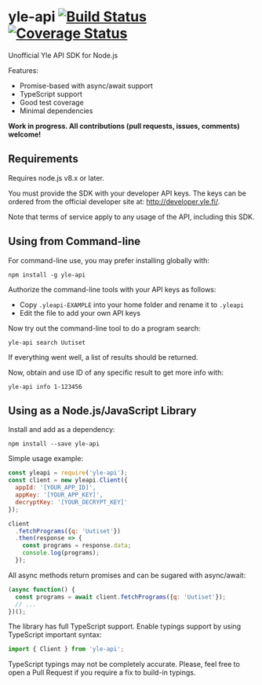 # yle-api [![Build Status](https://travis-ci.org/jsalonen/yle-api.svg?branch=master&cachebust=1)](https://travis-ci.org/jsalonen/yle-api) [![Coverage Status](https://coveralls.io/repos/github/jsalonen/yle-api/badge.svg?branch=master)](https://coveralls.io/github/jsalonen/yle-api?branch=master)
 
Unofficial Yle API SDK for Node.js

Features:

- Promise-based with async/await support
- TypeScript support
- Good test coverage
- Minimal dependencies

**Work in progress. All contributions (pull requests, issues, comments) welcome!**

## Requirements

Requires node.js v8.x or later.

You must provide the SDK with your developer API keys. The keys can be ordered from the official developer site at: http://developer.yle.fi/.

Note that terms of service apply to any usage of the API, including this SDK.

## Using from Command-line

For command-line use, you may prefer installing globally with:

    npm install -g yle-api

Authorize the command-line tools with your API keys as follows:

- Copy `.yleapi-EXAMPLE` into your home folder and rename it to `.yleapi`
- Edit the file to add your own API keys

Now try out the command-line tool to do a program search:

	yle-api search Uutiset

If everything went well, a list of results should be returned.

Now, obtain and use ID of any specific result to get more info with:

	yle-api info 1-123456

## Using as a Node.js/JavaScript Library

Install and add as a dependency:

    npm install --save yle-api

Simple usage example:

```js
const yleapi = require('yle-api');
const client = new yleapi.Client({
  appId: '[YOUR_APP_ID]',
  appKey: '[YOUR_APP_KEY]',
  decryptKey: '[YOUR_DECRYPT_KEY]'
});

client
  .fetchPrograms({q: 'Uutiset'})
  .then(response => {
    const programs = response.data;
    console.log(programs);
  });
```

All async methods return promises and can be sugared with async/await:

```js
(async function() {
  const programs = await client.fetchPrograms({q: 'Uutiset'});
  // ...
})();
```

The library has full TypeScript support. Enable typings support by using TypeScript important syntax:

```ts
import { Client } from 'yle-api';
```

TypeScript typings may not be completely accurate. Please, feel free to open a Pull Request if you
require a fix to build-in typings.
